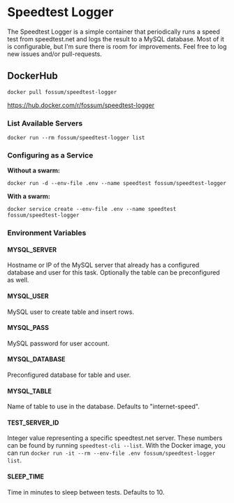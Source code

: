 # Speedtest Logger

The Speedtest Logger is a simple container that periodically runs
a speed test from speedtest.net and logs the result to a MySQL
database. Most of it is configurable, but I'm sure there is room for
improvements. Feel free to log new issues and/or pull-requests.

## DockerHub

```
docker pull fossum/speedtest-logger
```

https://hub.docker.com/r/fossum/speedtest-logger

### List Available Servers

```
docker run --rm fossum/speedtest-logger list
```

### Configuring as a Service

**Without a swarm:**

```
docker run -d --env-file .env --name speedtest fossum/speedtest-logger
```

**With a swarm:**

```
docker service create --env-file .env --name speedtest fossum/speedtest-logger
```

### Environment Variables

#### MYSQL_SERVER

Hostname or IP of the MySQL server that already has a
configured database and user for this task. Optionally
the table can be preconfigured as well.

#### MYSQL_USER

MySQL user to create table and insert rows.

#### MYSQL_PASS

MySQL password for user account.

#### MYSQL_DATABASE

Preconfigured database for table and user.

#### MYSQL_TABLE

Name of table to use in the database. Defaults to "internet-speed".

#### TEST_SERVER_ID

Integer value representing a specific speedtest.net
server. These numbers can be found by running
`speedtest-cli --list`. With the Docker image, you can run
`docker run -it --rm --env-file .env fossum/speedtest-logger list`.

#### SLEEP_TIME

Time in minutes to sleep between tests. Defaults to 10.
